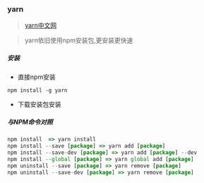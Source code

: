 ### yarn 
> [yarn中文网](http://yarnpkg.cn/zh-Hans/)

> yarn依旧使用npm安装包,更安装更快速
##### 安装
- 直接npm安装
```
npm install -g yarn
```
- 下载安装包安装
##### 与NPM命令对照
```javascript
npm install  => yarn install
npm install --save [package] => yarn add [package]
npm install --save-dev [package] => yarn add [package] --dev
npm install --global [package] => yarn global add [package]
npm uninstall --save [package] => yarn remove [package]
npm uninstall --save-dev [package] => yarn remove [package]
```
